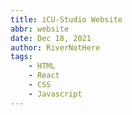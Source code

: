 ```yaml
---
title: iCU-Studio Website
abbr: website
date: Dec 18, 2021
author: RiverNotHere
tags:
    - HTML
    - React
    - CSS
    - Javascript
---
```

